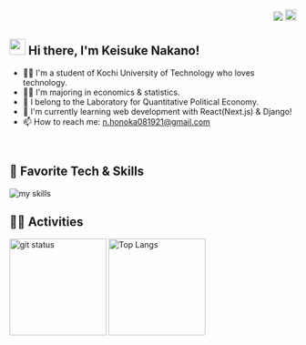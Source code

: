 <div align="right">
  <img src="https://komarev.com/ghpvc/?username=Honoka-Nakano" />
  <a href="https://qiita.com/Honoka-Nakano">
    <img height="20" src="https://qiita-badge.apiapi.app/s/Honoka-Nakano/posts.svg" />
  </a>
</div>

## <img src="https://media.giphy.com/media/hvRJCLFzcasrR4ia7z/giphy.gif" width="28"> Hi there, I&apos;m Keisuke Nakano!

- 🧑‍💻 I&apos;m a student of Kochi University of Technology who loves technology.
- 🧑‍🎓 I&apos;m majoring in economics & statistics.
- 🥼 I belong to the Laboratory for Quantitative Political Economy.
- 🌱 I&apos;m currently learning web development with React(Next.js) & Django!
- 📫 How to reach me: n.honoka081921@gmail.com
<br>

## 🌱 Favorite Tech & Skills
<img alt="my skills" src="https://skillicons.dev/icons?theme=dark&perline=6&i=html,css,js,ts,react,next,py,django,git,docker,r" />
<br>

## 🏃‍♀️ Activities
<div align="left" style='flex;'> 
  <img alt="git status" height="170px" src="https://github-readme-stats.vercel.app/api?username=Honoka-Nakano&theme=react&layout=compact" />
  <img alt="Top Langs" height="170px" src="https://github-readme-stats.vercel.app/api/top-langs/?username=Honoka-Nakano&theme=react&layout=compact" />
</div>
